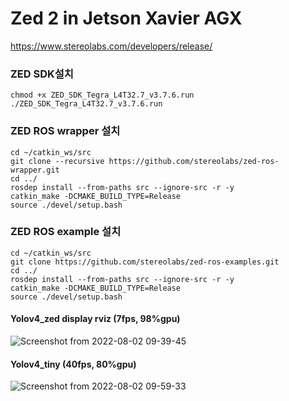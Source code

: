 # Zed 2 in Jetson Xavier AGX
https://www.stereolabs.com/developers/release/
### ZED SDK설치
```
chmod +x ZED_SDK_Tegra_L4T32.7_v3.7.6.run 
./ZED_SDK_Tegra_L4T32.7_v3.7.6.run 
```
### ZED ROS wrapper 설치
```
cd ~/catkin_ws/src
git clone --recursive https://github.com/stereolabs/zed-ros-wrapper.git
cd ../
rosdep install --from-paths src --ignore-src -r -y
catkin_make -DCMAKE_BUILD_TYPE=Release
source ./devel/setup.bash
```

### ZED ROS example 설치
```
cd ~/catkin_ws/src
git clone https://github.com/stereolabs/zed-ros-examples.git
cd ../
rosdep install --from-paths src --ignore-src -r -y
catkin_make -DCMAKE_BUILD_TYPE=Release
source ./devel/setup.bash
```
#### Yolov4_zed display rviz (7fps, 98%gpu)
![Screenshot from 2022-08-02 09-39-45](https://user-images.githubusercontent.com/88171531/182267706-bfb8d529-9db2-45be-9c92-109623406a0c.png)
#### Yolov4_tiny (40fps, 80%gpu)
![Screenshot from 2022-08-02 09-59-33](https://user-images.githubusercontent.com/88171531/182269488-72712373-4c90-4657-85d8-32e247dc0484.png)
